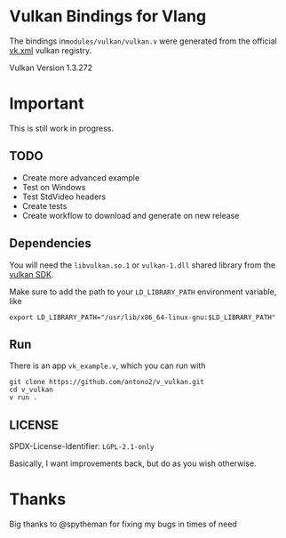 
# Vulkan Bindings for Vlang
The bindings in`modules/vulkan/vulkan.v` were generated from the official [vk.xml](https://github.com/KhronosGroup/Vulkan-Docs/blob/main/xml/vk.xml) vulkan registry.

Vulkan Version 1.3.272

# Important
This is still work in progress.

## TODO
 - Create more advanced example
 - Test on Windows
 - Test StdVideo headers
 - Create tests
 - Create workflow to download and generate on new release
  
## Dependencies
You will need the `libvulkan.so.1` or `vulkan-1.dll` shared library from the [vulkan SDK](https://vulkan.lunarg.com/).

Make sure to add the path to your `LD_LIBRARY_PATH` environment variable, like

`export LD_LIBRARY_PATH="/usr/lib/x86_64-linux-gnu:$LD_LIBRARY_PATH"`

## Run
There is an app `vk_example.v`, which you can run with

```
git clone https://github.com/antono2/v_vulkan.git
cd v_vulkan
v run .
```

## LICENSE
SPDX-License-Identifier: `LGPL-2.1-only`

Basically, I want improvements back, but do as you wish otherwise.

# Thanks
Big thanks to @spytheman for fixing my bugs in times of need

